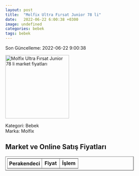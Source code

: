 ```yaml
---
layout: post
title:  "Molfix Ultra Fırsat Junior 78 li"
date:   2022-06-22 6:00:38 +0300
image: undefined
categories: bebek
tags: bebek
---
```


Son Güncelleme: 2022-06-22 9:00:38

<img src="undefined" width="200" alt="Molfix Ultra Fırsat Junior 78 li market fiyatları" />

Kategori: Bebek
<br />
Marka: Molfix

<h2>Market ve Online Satış Fiyatları</h2>

<table border="1" style="padding: 5px;width:80%;">
  <tr>
    <td style="padding: 5px;"><strong>Perakendeci</strong></td>
    <td><strong>Fiyat</strong></td>
    <td><strong>İşlem</strong></td>
  </tr>
  
</table>
